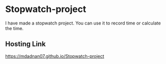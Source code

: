# Stopwatch-project
I have made a stopwatch project. You can use it to record time or calculate the time.

## Hosting Link
https://mdadnan07.github.io/Stopwatch-project
